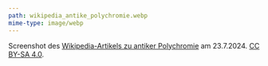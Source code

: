 ```yaml
---
path: wikipedia_antike_polychromie.webp
mime-type: image/webp
---
```


Screenshot des [Wikipedia-Artikels zu antiker Polychromie](https://de.wikipedia.org/w/index.php?title=Antike_Polychromie&oldid=246480297) am 23.7.2024. [CC BY-SA 4.0](https://creativecommons.org/licenses/by-sa/4.0/deed.de).

